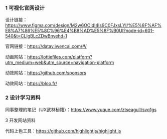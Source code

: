 ### 1 可视化官网设计
设计链接：https://www.figma.com/design/M2w6OOidI4Is9C0FJxsLYI/%E5%8F%AF%E8%A7%86%E5%8C%96%E4%B8%AD%E5%8F%B0UI?node-id=601-540&t=CLIgBLcZDwBnyehd-1

官网链接：https://datav.iwencai.com/#/

动画网站：https://lottiefiles.com/platform?utm_medium=web&utm_source=navigation-platform

动效网站：https://github.com/sponsors

动效网站：https://bloo.fr/

### 2 设计学习资料

同事整理的笔记（UX武林秘籍）：https://www.yuque.com/ztseagull/svq1gs

3 开发网站资料

代码上色工具：https://github.com/highlightjs/highlight.js
